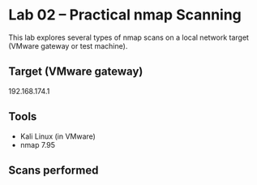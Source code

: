 # Lab 02 – Practical nmap Scanning

This lab explores several types of nmap scans on a local network target (VMware gateway or test machine).

## Target (VMware gateway)
192.168.174.1

## Tools
- Kali Linux (in VMware)
- nmap 7.95

## Scans performed
